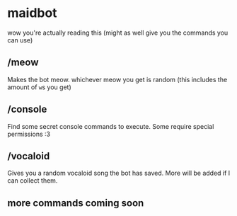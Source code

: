 # maidbot
wow you're actually reading this (might as well give you the commands you can use)


## /meow
Makes the bot meow. whichever meow you get is random (this includes the amount of `w`s you get)
## /console
Find some secret console commands to execute. Some require special permissions :3
## /vocaloid
Gives you a random vocaloid song the bot has saved. More will be added if I can collect them.

## more commands coming soon

